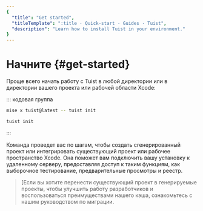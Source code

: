 ```yaml
---
{
  "title": "Get started",
  "titleTemplate": ":title · Quick-start · Guides · Tuist",
  "description": "Learn how to install Tuist in your environment."
}
---
```

# Начните {#get-started}

Проще всего начать работу с Tuist в любой директории или в директории вашего
проекта или рабочей области Xcode:

::: кодовая группа

```bash [Mise]
mise x tuist@latest -- tuist init
```

```bash [Global Tuist (Homebrew)]
tuist init
```
:::

Команда проведет вас по шагам, чтобы
<LocalizedLink href="/guides/features/projects">создать сгенерированный
проект</LocalizedLink> или интегрировать существующий проект или рабочее
пространство Xcode. Она поможет вам подключить вашу установку к удаленному
серверу, предоставляя доступ к таким функциям, как
<LocalizedLink href="/guides/features/selective-testing">выборочное
тестирование</LocalizedLink>,
<LocalizedLink href="/guides/features/previews">предварительные
просмотры</LocalizedLink> и
<LocalizedLink href="/guides/features/registry">реестр</LocalizedLink>.

> [Если вы хотите перенести существующий проект в генерируемые проекты, чтобы
> улучшить работу разработчиков и воспользоваться преимуществами нашего
> <LocalizedLink href="/guides/features/cache">кэша</LocalizedLink>,
> ознакомьтесь с нашим руководством
> <LocalizedLink href="/guides/features/projects/adoption/migrate/xcode-project">по
> миграции</LocalizedLink>.

